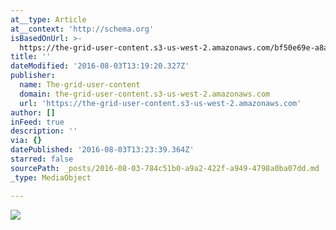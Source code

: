 ```yaml
---
at__type: Article
at__context: 'http://schema.org'
isBasedOnUrl: >-
  https://the-grid-user-content.s3-us-west-2.amazonaws.com/bf50e69e-a8a0-4ef9-8d4a-b53e0fd629ed.jpg
title: ''
dateModified: '2016-08-03T13:19:20.327Z'
publisher:
  name: The-grid-user-content
  domain: the-grid-user-content.s3-us-west-2.amazonaws.com
  url: 'https://the-grid-user-content.s3-us-west-2.amazonaws.com'
author: []
inFeed: true
description: ''
via: {}
datePublished: '2016-08-03T13:23:39.364Z'
starred: false
sourcePath: _posts/2016-08-03-784c51b0-a9a2-422f-a949-4798a0ba07dd.md
_type: MediaObject

---
```

![](https://the-grid-user-content.s3-us-west-2.amazonaws.com/bf50e69e-a8a0-4ef9-8d4a-b53e0fd629ed.jpg)
